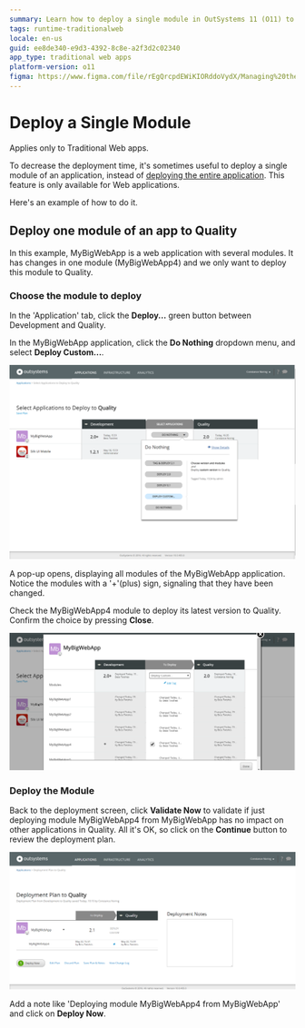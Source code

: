 ```yaml
---
summary: Learn how to deploy a single module in OutSystems 11 (O11) to enhance deployment efficiency for Traditional Web apps.
tags: runtime-traditionalweb
locale: en-us
guid: ee8de340-e9d3-4392-8c8e-a2f3d2c02340
app_type: traditional web apps
platform-version: o11
figma: https://www.figma.com/file/rEgQrcpdEWiKIORddoVydX/Managing%20the%20Applications%20Lifecycle?node-id=257:54
---
```


# Deploy a Single Module

<div class="info" markdown="1">

Applies only to Traditional Web apps.

</div>

To decrease the deployment time, it's sometimes useful to deploy a single module of an application, instead of [deploying the entire application](<deploy-an-application.md>). This feature is only available for Web applications.

Here's an example of how to do it.

## Deploy one module of an app to Quality

In this example, MyBigWebApp is a web application with several modules. It has changes in one module (MyBigWebApp4) and we only want to deploy this module to Quality.

### Choose the module to deploy

In the 'Application' tab, click the **Deploy...** green button between Development and Quality.

In the MyBigWebApp application, click the **Do Nothing** dropdown menu, and select **Deploy Custom...**.

![Screenshot showing the Deploy Custom option in the MyBigWebApp application to select a single module for deployment](images/deploy-a-single-module-1.png "Selecting a Single Module for Deployment")

A pop-up opens, displaying all modules of the MyBigWebApp application. Notice the modules with a '+'(plus) sign, signaling that they have been changed.

Check the MyBigWebApp4 module to deploy its latest version to Quality. Confirm the choice by pressing **Close**.

![Pop-up window displaying all modules of MyBigWebApp with the MyBigWebApp4 module checked for deployment](images/deploy-a-single-module-2.png "Module Selection Pop-up")

### Deploy the Module

Back to the deployment screen, click **Validate Now** to validate if just deploying module MyBigWebApp4 from MyBigWebApp has no impact on other applications in Quality. All it's OK, so click on the **Continue** button to review the deployment plan. 

![Deployment screen with Validate Now and Continue buttons highlighted, indicating the process to deploy module MyBigWebApp4](images/deploy-a-single-module-3.png "Deployment Validation and Execution")

Add a note like 'Deploying module MyBigWebApp4 from MyBigWebApp' and click on **Deploy Now**.
